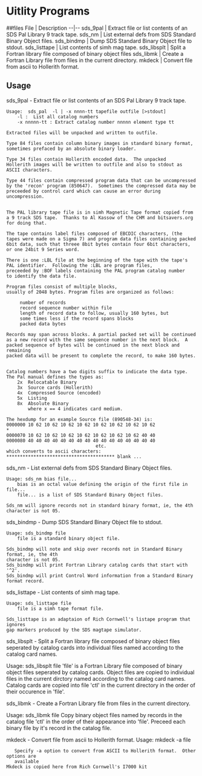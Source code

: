# Uitlity Programs

##files
File | Description
--|--
sds_9pal | Extract file or list contents of an SDS Pal Library 9 track tape.
sds_nm | List external defs from SDS Standard Binary Object files.
sds_bindmp | Dump SDS Standard Binary Object file to stdout.
sds_listtape | List contents of simh mag tape.
sds_libsplt | Split a Fortran library file composed of binary object files
sds_libmk | Create a Fortran Library file from files in the current directory.
mkdeck |  Convert file from ascii to Hollerith format.

## Usage
sds_9pal - Extract file or list contents of an SDS Pal Library 9 track tape.

    Usage:  sds_pal  -l | -x nnnn-tt tapefile outfile [>stdout]
        -l :  List all catalog numbers
        -x nnnnn-tt : Extract catalog number nnnnn element type tt

    Extracted files will be unpacked and written to outfile.

    Type 84 files contain column binary images in standard binary format,
    sometimes prefaced by an absolute binary loader.

    Type 34 files contain Hollerith encoded data.  The unpacked
    Hollerith images will be written to outfile and also to stdout as
    ASCII characters.
 
    Type 44 files contain compressed program data that can be uncompressed
    by the 'recon' program (850647).  Sometimes the compressed data may be
    preceeded by control card which can cause an error during uncompression.


    The PAL library tape file is in simh Magnetic Tape format copied from
    a 9 track SDS tape.  Thanks to Al Kassow of the CHM and bitsavers.org
    for doing that.

    The tape contains label files composed of EBCDIC characters, (the
    tapes were made on a Sigma 7) and program data files containing packed
    6bit data, such that threee 8bit bytes contain four 6bit characters,
    or one 24bit 9 Series word.
 
    There is one :LBL file at the beginning of the tape with the tape's
    PAL identifier.  Following the :LBL are program files,
    preceeded by :BOF labels containing the PAL program catalog number
    to identify the data file.

    Program files consist of multiple blocks,
    usually of 2048 bytes. Program files are organized as follows:

         number of records
         record sequence number within file
         length of record data to follow, usually 160 bytes, but
         some times less if the record spans blocks
         packed data bytes

    Records may span across blocks. A partial packed set will be continued
    as a new record with the same sequence number in the next block.  A
    packed sequence of bytes will be continued in the next block and remaining
    packed data will be present to complete the record, to make 160 bytes.
    

    Catalog numbers have a two digits suffix to indicate the data type.
    The Pal manual defines the types as:
        2x  Relocatable Binary
        3x  Source cards (Hollerith)
        4x  Compressed Source (encoded)
        5x  Listing
        8x  Absolute Binary
            where x == 4 indicates card medium.
            
    The hexdump for an example Source file (890548-34) is:
    0000000 10 62 10 62 10 62 10 62 10 62 10 62 10 62 10 62
    *
    0000070 10 62 10 62 10 62 10 62 10 62 10 62 10 62 40 40
    0000080 40 40 40 40 40 40 40 40 40 40 40 40 40 40 40 40
                                     etc.
    which converts to ascii characters:
    **************************************** blank ...


sds_nm - List external defs from SDS Standard Binary Object files.

    Usage: sds_nm bias file...
        bias is an octal value defining the origin of the first file in file...
        file... is a list of SDS Standard Binary Object files.

    Sds_nm will ignore records not in standard binary format, ie, the 4th
    character is not 05.

  
sds_bindmp - Dump SDS Standard Binary Object file to stdout.

    Usage: sds_bindmp file
        file is a standard binary object file.

    Sds_bindmp will note and skip over records not in Standard Binary format, ie, the 4th
    character is not 05.
    Sds_bindmp will print Fortran Library catalog cards that start with '^2'.
    Sds_bindmp will print Control Word information from a Standard Binary format record.



sds_listtape - List contents of simh mag tape.

    Usage: sds_listtape file
        file is a simh tape format file.

    Sds_listtape is an adaptaion of Rich Cornwell's listape program that ignores
    gap markers produced by the SDS magtape simulator.

sds_libsplt - Split a Fortran library file composed of binary object files
   seperated by catalog cards into individual files named
   according to the catalog card names.

   Usage: sds_libsplt  file
        'file' is a Fortran Library file composed of binary object files
   	seperated by catalog cards.  Object files are copied to individual 
        files in the current dirctory named according to the catalog 
	card names.  Catalog cards are copied into file 'ctl' in the current
        directory in the order of their occurence in 'file'.

sds_libmk - Create a Fortran Library file from files in the current directory.

   Usage: sds_libmk file
        Copy binary object files named by records in the catalog file 'ctl' in the
        order of their appearance into 'file'.  Preceed each binary file by it's record 
        in the catalog file.

mkdeck -  Convert file from ascii to Hollerith format.
    Usage: mkdeck -a file
    
       Specify -a option to convert from ASCII to Hollerith format.  Other options are
       available
    Mkdeck is copied here from Rich Cornwell's I7000 kit
